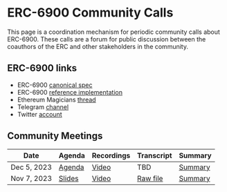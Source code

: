 # ERC-6900 Community Calls

This page is a coordination mechanism for periodic community calls about ERC-6900. These calls are a forum for public discussion between the coauthors of the ERC and other stakeholders in the community.

## ERC-6900 links

- ERC-6900 [canonical spec](https://eips.ethereum.org/EIPS/eip-6900)
- ERC-6900 [reference implementation](https://github.com/erc6900/reference-implementation)
- Ethereum Magicians [thread](https://ethereum-magicians.org/t/erc-6900-modular-smart-contract-accounts-and-plugins/13885)
- Telegram [channel](https://t.me/+KfB9WuhKDgk5YzIx)
- Twitter [account](https://twitter.com/erc6900)

## Community Meetings

| Date  | Agenda | Recordings | Transcript | Summary |
| --- | --- | --- | --- | --- | 
| Dec 5, 2023  | [Agenda](https://github.com/erc6900/resources/issues/3)  | [Video](https://alchemy.zoom.us/rec/play/nK3fBkTJKRlNmpK5ZgTa6QvWmOsj7QlYwDeCJcRA2aw7_ATedLOZ4UxGz5aDcLVQ0CSMD6vMevQPib2w.N-lCzE9QTJokhawZ)  | TBD  | [Summary](https://github.com/erc6900/resources/issues/3#issuecomment-1843878570)  |
| Nov 7, 2023  | [Slides](https://docs.google.com/presentation/d/11PzDrBr-OhRk44rf4dzgFE87I9_3LDB8eTeAlLYR9ls/edit?usp=sharing)  |  [Video](https://alchemy.zoom.us/rec/play/dMm1g_IkDxmEt3SQ0j2euqpWSfA__42y8zl4_GlQdOX-HNdjvl1uoSiqDhM9bOuwEShwYRxxg17IEelQ.ue4rZXEICHlG89HG)  | [Raw file](https://docs.google.com/document/d/1QgFPeq_k7uL6W8CwsNo15WXxPHwUFz0bezdmQ-h2LIk/edit)  | [Summary](https://docs.google.com/document/d/1EUsWw43hvQsqKH25s_HMA8BxzcVyySUadLO_JwwXd6M/edit?usp=sharing)  |
